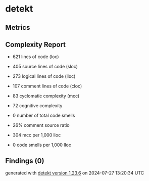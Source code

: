 # detekt

## Metrics

## Complexity Report

* 621 lines of code (loc)

* 405 source lines of code (sloc)

* 273 logical lines of code (lloc)

* 107 comment lines of code (cloc)

* 83 cyclomatic complexity (mcc)

* 72 cognitive complexity

* 0 number of total code smells

* 26% comment source ratio

* 304 mcc per 1,000 lloc

* 0 code smells per 1,000 lloc

## Findings (0)

generated with [detekt version 1.23.6](https://detekt.dev/) on 2024-07-27 13:20:34 UTC
